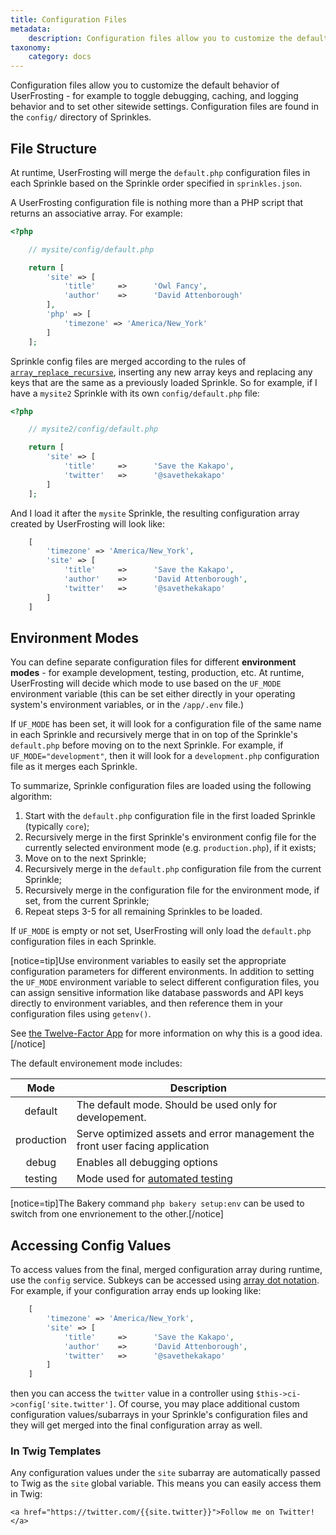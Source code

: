 ```yaml
---
title: Configuration Files
metadata:
    description: Configuration files allow you to customize the default behavior of UserFrosting - for example to toggle debugging, caching, and logging behavior and to set other sitewide settings.
taxonomy:
    category: docs
---
```


Configuration files allow you to customize the default behavior of UserFrosting - for example to toggle debugging, caching, and logging behavior and to set other sitewide settings.  Configuration files are found in the `config/` directory of Sprinkles.

## File Structure

At runtime, UserFrosting will merge the `default.php` configuration files in each Sprinkle based on the Sprinkle order specified in `sprinkles.json`.

A UserFrosting configuration file is nothing more than a PHP script that returns an associative array.  For example:

```php
<?php

    // mysite/config/default.php

    return [
        'site' => [
            'title'     =>      'Owl Fancy',
            'author'    =>      'David Attenborough'
        ],
        'php' => [
            'timezone' => 'America/New_York'
        ]
    ];
```

Sprinkle config files are merged according to the rules of [`array_replace_recursive`](http://php.net/manual/en/function.array-replace-recursive.php), inserting any new array keys and replacing any keys that are the same as a previously loaded Sprinkle.  So for example, if I have a `mysite2` Sprinkle with its own `config/default.php` file:

```php
<?php

    // mysite2/config/default.php

    return [
        'site' => [
            'title'     =>      'Save the Kakapo',
            'twitter'   =>      '@savethekakapo'
        ]
    ];
```

And I load it after the `mysite` Sprinkle, the resulting configuration array created by UserFrosting will look like:

```php
    [
        'timezone' => 'America/New_York',
        'site' => [
            'title'     =>      'Save the Kakapo',
            'author'    =>      'David Attenborough',
            'twitter'   =>      '@savethekakapo'
        ]
    ]
```

## Environment Modes

You can define separate configuration files for different **environment modes** - for example development, testing, production, etc.  At runtime, UserFrosting will decide which mode to use based on the `UF_MODE` environment variable (this can be set either directly in your operating system's environment variables, or in the `/app/.env` file.)

If `UF_MODE` has been set, it will look for a configuration file of the same name in each Sprinkle and recursively merge that in on top of the Sprinkle's `default.php` before moving on to the next Sprinkle.  For example, if `UF_MODE="development"`, then it will look for a `development.php` configuration file as it merges each Sprinkle.

To summarize, Sprinkle configuration files are loaded using the following algorithm:

1. Start with the `default.php` configuration file in the first loaded Sprinkle (typically `core`);
2. Recursively merge in the first Sprinkle's environment config file for the currently selected environment mode (e.g. `production.php`), if it exists;
3. Move on to the next Sprinkle;
4. Recursively merge in the `default.php` configuration file from the current Sprinkle;
5. Recursively merge in the configuration file for the environment mode, if set, from the current Sprinkle;
6. Repeat steps 3-5 for all remaining Sprinkles to be loaded.

If `UF_MODE` is empty or not set, UserFrosting will only load the `default.php` configuration files in each Sprinkle.

[notice=tip]Use environment variables to easily set the appropriate configuration parameters for different environments.  In addition to setting the `UF_MODE` environment variable to select different configuration files, you can assign sensitive information like database passwords and API keys directly to environment variables, and then reference them in your configuration files using `getenv()`.

See [the Twelve-Factor App](https://12factor.net/config) for more information on why this is a good idea.[/notice]

The default environement mode includes:

|    Mode    | Description                                                                   |
| :--------: | ----------------------------------------------------------------------------- |
|  default   | The default mode. Should be used only for developement.                       |
| production | Serve optimized assets and error management the front user facing application |
|   debug    | Enables all debugging options                                                 |
|  testing   | Mode used for [automated testing](/testing)                                   |

[notice=tip]The Bakery command `php bakery setup:env` can be used to switch from one envrionement to the other.[/notice]

## Accessing Config Values

To access values from the final, merged configuration array during runtime, use the `config` service.  Subkeys can be accessed using [array dot notation](https://medium.com/@assertchris/dot-notation-3fd3e42edc61).  For example, if your configuration array ends up looking like:

```php
    [
        'timezone' => 'America/New_York',
        'site' => [
            'title'     =>      'Save the Kakapo',
            'author'    =>      'David Attenborough',
            'twitter'   =>      '@savethekakapo'
        ]
    ]
```

then you can access the `twitter` value in a controller using `$this->ci->config['site.twitter']`.  Of course, you may place additional custom configuration values/subarrays in your Sprinkle's configuration files and they will get merged into the final configuration array as well.

### In Twig Templates

Any configuration values under the `site` subarray are automatically passed to Twig as the `site` global variable.  This means you can easily access them in Twig:

```twig
<a href="https://twitter.com/{{site.twitter}}">Follow me on Twitter!</a>
```
